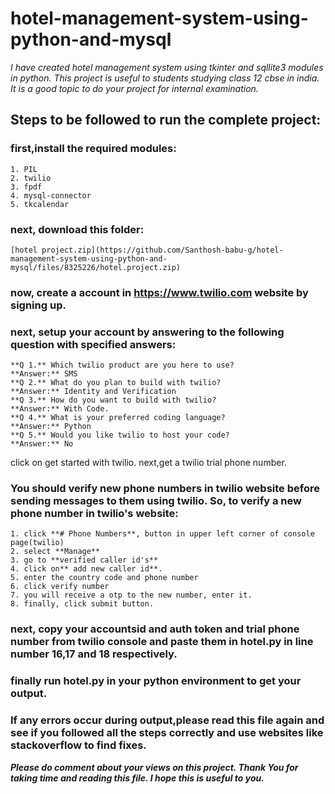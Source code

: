 # hotel-management-system-using-python-and-mysql
_I have created hotel management system using tkinter and sqllite3 modules in python. This project is useful to students studying class 12 cbse in india. It is a good topic to do your project for internal examination._
## Steps to be followed to run the complete project:
### first,install the required modules:
    1. PIL
    2. twilio
    3. fpdf
    4. mysql-connector
    5. tkcalendar
### next, download this folder:
    [hotel project.zip](https://github.com/Santhosh-babu-g/hotel-management-system-using-python-and-mysql/files/8325226/hotel.project.zip)
### now, create a account in https://www.twilio.com website by signing up.
### next, setup your account by answering to the following question with specified answers:
    **Q 1.** Which twilio product are you here to use?
    **Answer:** SMS
    **Q 2.** What do you plan to build with twilio?
    **Answer:** Identity and Verification
    **Q 3.** How do you want to build with twilio?
    **Answer:** With Code.
    **Q 4.** What is your preferred coding language?
    **Answer:** Python
    **Q 5.** Would you like twilio to host your code?
    **Answer:** No
click on get started with twilio.
next,get a twilio trial phone number.

### You should verify new phone numbers in twilio website before sending messages to them using twilio. So, to verify a new phone number in twilio's website:
    1. click **# Phone Numbers**, button in upper left corner of console page(twilio)
    2. select **Manage**
    3. go to **verified caller id's**
    4. click on** add new caller id**.
    5. enter the country code and phone number
    6. click verify number
    7. you will receive a otp to the new number, enter it.
    8. finally, click submit button.

### next, copy your accountsid and auth token and trial phone number from twilio console and paste them in hotel.py in line number 16,17 and 18 respectively.

### finally run hotel.py in your python environment to get your output.

### If any errors occur during output,please read this file again and see if you followed all the steps correctly and use websites like stackoverflow to find fixes.

***Please do comment about your views on this project.
Thank You for taking time and reading this file.
I hope this is useful to you.***



